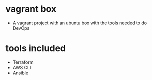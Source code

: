 # vagrant box
* A vagrant project with an ubuntu box with the tools needed to do DevOps

# tools included
* Terraform
* AWS CLI
* Ansible

